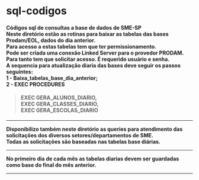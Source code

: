 # sql-codigos
 <h4>
 Códigos sql de consultas a base de dados de SME-SP <br>
Neste diretório estão as rotinas para baixar as tabelas das bases Prodam/EOL, dados do dia anterior.<br>
Para acesso a estas tabelas tem que ter permissionamento.<br>
Pode ser criada uma conexão Linked Server para o provedor PRODAM. Para tanto tem que solicitar acesso. É requerido usuário e senha.<br>
A sequencia para atualização diaria das bases deve seguir os passos seguintes:<br>
1 - Baixa_tabelas_base_dia_anterior;<br>
2 - EXEC PROCEDURES<br>
<blockquote>
<h4>
EXEC GERA_ALUNOS_DIARIO, <br>
EXEC GERA_CLASSES_DIARIO, <br>
EXEC GERA_ESCOLAS_DIARIO<br></h4>
</blockquote>
<hr>
Disponibilizo também neste diretório as queries para atendimento das solicitações dos diversos setores/departamentos de SME.<br>
Todas as solicitações são baseadas nas tabelas base diárias.<br>
<hr>
No primeiro dia de cada mês as tabelas diarias devem ser guardadas como base do final do mês anterior.<br>
<hr>
</h4>
